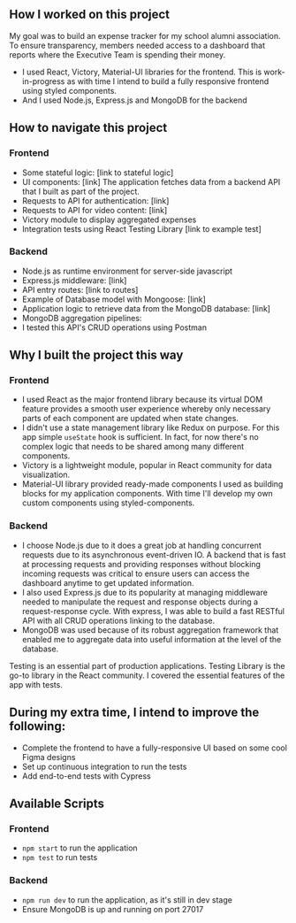 ## How I worked on this project

My goal was to build an expense tracker for my school alumni association. To ensure transparency, members needed access to a dashboard that reports where the Executive Team is spending their money.

- I used React, Victory, Material-UI libraries for the frontend. This is work-in-progress as with time I intend to build a fully responsive frontend using styled components.
- And I used Node.js, Express.js and MongoDB for the backend

## How to navigate this project

### Frontend

- Some stateful logic: [link to stateful logic]
- UI components: [link]
  The application fetches data from a backend API that I built as part of the project.
- Requests to API for authentication: [link]
- Requests to API for video content: [link]
- Victory module to display aggregated expenses
- Integration tests using React Testing Library [link to example test]

### Backend

- Node.js as runtime environment for server-side javascript
- Express.js middleware: [link]
- API entry routes: [link to routes]
- Example of Database model with Mongoose: [link]
- Application logic to retrieve data from the MongoDB database: [link]
- MongoDB aggregation pipelines:
- I tested this API's CRUD operations using Postman

## Why I built the project this way

### Frontend

- I used React as the major frontend library because its virtual DOM feature provides a smooth user experience whereby only necessary parts of each component are updated when state changes.
- I didn't use a state management library like Redux on purpose. For this app simple `useState` hook is sufficient. In fact, for now there's no complex logic that needs to be shared among many different components.
- Victory is a lightweight module, popular in React community for data visualization.
- Material-UI library provided ready-made components I used as building blocks for my application components. With time I'll develop my own custom components using styled-components.

### Backend

- I choose Node.js due to it does a great job at handling concurrent requests due to its asynchronous event-driven IO. A backend that is fast at processing requests and providing responses without blocking incoming requests was critical to ensure users can access the dashboard anytime to get updated information.
- I also used Express.js due to its popularity at managing middleware needed to manipulate the request and response objects during a request-response cycle. With express, I was able to build a fast RESTful API with all CRUD operations linking to the database.
- MongoDB was used because of its robust aggregation framework that enabled me to aggregate data into useful information at the level of the database.

Testing is an essential part of production applications. Testing Library is the go-to library in the React community. I covered the essential features of the app with tests.

## During my extra time, I intend to improve the following:

- Complete the frontend to have a fully-responsive UI based on some cool Figma designs
- Set up continuous integration to run the tests
- Add end-to-end tests with Cypress

## Available Scripts

### Frontend

- `npm start` to run the application
- `npm test` to run tests

### Backend

- `npm run dev` to run the application, as it's still in dev stage
- Ensure MongoDB is up and running on port 27017
